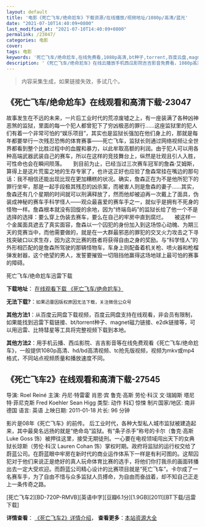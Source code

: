 ```yaml
---
layout: default
title: '电影《死亡飞车/绝命尬车》下载资源/在线播放/视频地址/1080p/高清/蓝光'
date: "2021-07-10T14:40:09+0800"
last_modified_at: "2021-07-10T14:40:09+0800"
permalink: /23047/
categories: 电影
cover:
tags: 电影
keywords: '死亡飞车/绝命尬车,在线免费看,1080p高清,bt种子,torrent,百度云盘,magnet,磁力链,迅雷下载资源'
description: '《死亡飞车/绝命尬车》在线云播放手机西瓜影院吉吉影音免费看，1080p高清bd/hd未删减完整版和tc抢先枪版，mkv/mp4格式，附带bt/torrent种子、magnet/磁力链、百度云盘、网盘资源迅雷下载链接'
---
```


>内容采集生成，如果链接失效，多试几个。


## 《死亡飞车/绝命尬车》在线观看和高清下载-23047

故事发生在不远的未来，一片后工业时代的荒凉废墟之上，有一座装满了各种凶神恶煞的监狱，里面的每一个犯人都曾犯下了穷凶极恶的罪行&hellip;…这座监狱里的犯人们有着一个非常可怕的“娱乐项目”，其实也是监狱长强加在他们身上的，那就是每年都要举行一次残忍恐怖的体育赛事——死亡飞车，监狱长则通过网络视频让全世界都看到整个比胜过程中的血腥和暴力，以此牟取高额的利润。由于犯人可以用各种高端武器武装自己的赛车，所以在这样的竞技舞台上，纵然是壮观且引人入胜，可性命也会在瞬间陨落。　　到目前为止，已经当过三次赛车冠军的詹森&middot;艾姆斯，算得上是这片荒蛮之地的生存专家了，也许这正好也应验了詹森常挂在嘴边的那句话：我不相信还能出现比现在更加糟糕的状况。确实，詹森正在为不是他所犯下的罪行坐牢，那是一起手段极其残忍的凶杀案，而被害人则是詹森的妻子&hellip;…其实，詹森还有几个星期的时间就可以刑满释放了，然而他却被迫再一次戴上了面具，伪装成神秘的赛车手科学怪人——观众最喜爱的赛车手之一，就似乎是拥有不死身的怪物一样。詹森根本就没有回旋的余地，因为“终端岛屿”的监狱长给了他一个不是选择的选择：要么穿上伪装去赛车，要么在自己的牢房中直到腐烂。　　被这样一个金属面具遮去了真实面容，詹森以一个囚犯的身份加入到这场惊心动魄、为期三天的竞赛当中，而他需要做的，就是在一大群最邪恶的罪犯的交叉火力攻击之下寻找突破口以求生存，因为这次比赛的胜者将获得自由之身的奖励。与“科学怪人”的外形相匹配的是詹森所驾驶的那辆怪物车，车身上则配备着机关枪、喷火器和枪榴弹发射器，这个绝望的男人，发誓要摧毁一切阻挡他赢得这场地球上最可怕的赛事的障碍。


死亡飞车/绝命尬车迅雷下载

**下载地址**： [在线观看下载 《死亡飞车/绝命尬车》](https://www.993dy.com//vod-detail-id-19655.html) 


**无法下载?**：`如果迅雷因版权原因无法下载，关注微信公众号 `

**其他方法1**：从百度云网盘下载视频，百度云网盘支持在线观看，非会员有限制，如果能找到迅雷下载链接、bt/torrent种子、magnet磁力链接、e2dk链接等，可以用迅雷、比特彗星等工具将完整视频下载到本地。

**其他方法2**：用手机云播、西瓜影院、吉吉影音等在线免费观看《死亡飞车/绝命尬车》，一般提供1080p高清、hd/bd高清视频、tc抢先版视频，视频为mkv或mp4格式，不同站点视频质量和播放速度不同。


## 《死亡飞车2》在线观看和高清下载-27545

导演: Roel Reiné 主演: 丹尼·特雷霍 肖恩·宾 鲁克·高斯 劳伦·科汉 文·瑞姆斯 塔尼特·菲尼克斯 Fred Koehler Sean Higg 类型: 动作 科幻 惊悚 制片国家/地区: 南非 德国 语言: 英语 上映日期: 2011-01-18 片长: 96 分钟

影片是08年《死亡飞车》的前传。 后工业时代，各种大型私人城市监狱被建造起来，其中最臭名远扬的就是“绝命岛”监狱。有“条子杀手”称号的卡尔（鲁克·高斯 Luke Goss 饰）被押往这里，接受无期徒刑。一心要在电视领域闯出天下的女典狱长琼斯（劳伦·科汉 Lauren Cohan 饰）掌权时期。政府将监狱的运行权交给了蔚蓝公司。在蔚蓝眼中牢房在新时代的商业运作体系下一样是有利可图的。这帮囚犯对于他们来说正是绝好的真人玩命体育比赛的选手，将他们你打我杀的画面转播出去一定大受欢迎。而蔚蓝公司精心设计的比赛项目就是“死亡飞车”。卡尔成了一名赛车手，为了自由不惜与众多监狱人员搏命，为自由而奋战着，却不知自己正走上一条传奇之路。


[死亡飞车2][BD-720P-RMVB][英语中字][豆瓣6.1分][1.9GB][2011][BT下载/迅雷下载]

**详情查看**： [《死亡飞车2》详情介绍](/movie/27545/)， **查看更多**：[本站资源大全](/movie/t/all/)

